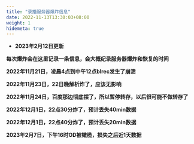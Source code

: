 ```yaml
---
title: "录播服务器爆炸信息"
date: 2022-11-13T13:30:03+08:00
weight: 1
hidemeta: true
---
```


 - **2023年2月12日更新**

**每次爆炸会在这里记录一条信息，会大概纪录服务器爆炸和恢复的时间**

**2022年11月21日，凌晨4点到中午12点blrec发生了崩溃**

**2022年11月23日，22日晚解析炸了，应该无影响**

**2022年11月24日，百度那边彻底摆了，所以暂停转存，以后很可能不做转存了**

**2022年12月1日，22点30分炸了，预计丢失40min数据**

**2022年12月1日，22点40分炸了，预计丢失20min数据**

**2023年2月7日，下午16时OD被橄榄，损失之后近1天数据**